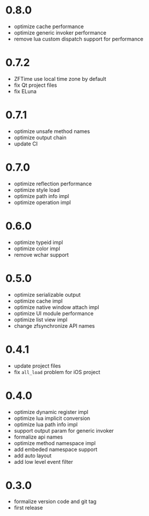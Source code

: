 # 0.8.0

* optimize cache performance
* optimize generic invoker performance
* remove lua custom dispatch support for performance

# 0.7.2

* ZFTime use local time zone by default
* fix Qt project files
* fix ELuna

# 0.7.1

* optimize unsafe method names
* optimize output chain
* update CI

# 0.7.0

* optimize reflection performance
* optimize style load
* optimize path info impl
* optimize operation impl

# 0.6.0

* optimize typeid impl
* optimize color impl
* remove wchar support

# 0.5.0

* optimize serializable output
* optimize cache impl
* optimize native window attach impl
* optimize UI module performance
* optimize list view impl
* change zfsynchronize API names

# 0.4.1

* update project files
* fix `all_load` problem for iOS project

# 0.4.0

* optimize dynamic register impl
* optimize lua implicit conversion
* optimize lua path info impl
* support output param for generic invoker
* formalize api names
* optimize method namespace impl
* add embeded namespace support
* add auto layout
* add low level event filter

# 0.3.0

* formalize version code and git tag
* first release

